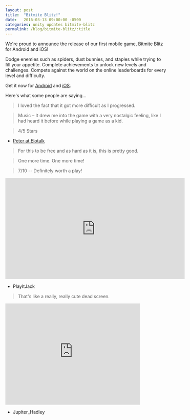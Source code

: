 ```yaml
---
layout: post
title:  "Bitmite Blitz!"
date:   2016-03-13 09:00:00 -0500
categories: unity updates bitmite-blitz
permalink: /blog/bitmite-blitz/:title
---
```

We're proud to announce the release of our first mobile game, Bitmite Blitz for Android and iOS!

Dodge enemies such as spiders, dust bunnies, and staples while trying to fill your appetite. Complete achievements to unlock new levels and challenges. Compete against the world on the online leaderboards for every level and difficulty.

Get it now for [Android](https://play.google.com/store/apps/details?id=com.CoinFlipGamesLLC.BitmiteBlitz) and [iOS](https://itunes.apple.com/us/app/bitmite-blitz/id1057575330?ls=1&mt=8).

Here's what some people are saying...

> I loved the fact that it got more difficult as I progressed.

> Music – It drew me into the game with a very nostalgic feeling, like I had heard it before while playing a game as a kid.

> 4/5 Stars

- [Peter at Elotalk](http://elotalk.com/bitmite-blitz/)

> For this to be free and as hard as it is, this is pretty good.

> One more time. One more time!

> 7/10 -- Definitely worth a play!

<iframe width="560" height="315" src="https://www.youtube.com/embed/dcPw30D3N64" frameborder="0" allowfullscreen></iframe>

- PlayItJack

> That's like a really, really cute dead screen.

<iframe width="420" height="315" src="https://www.youtube.com/embed/mmHOexN1nmo" frameborder="0" allowfullscreen></iframe>

- Jupiter_Hadley
